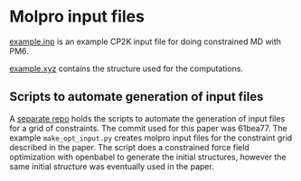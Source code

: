 # Molpro input files

[example.inp](example.inp) is an example CP2K input file for doing constrained MD with PM6.

[example.xyz](example.xyz) contains the structure used for the computations.

## Scripts to automate generation of input files
A [separate repo](https://github.com/larsbratholm/constrained_md) holds the scripts to automate the generation of input files for a grid of constraints. The commit used for this paper was 61bea77.
The example `make_opt_input.py` creates molpro input files for the constraint grid described in the paper. The script does a constrained force field optimization with openbabel to generate the initial structures, however the same initial structure was eventually used in the paper.

